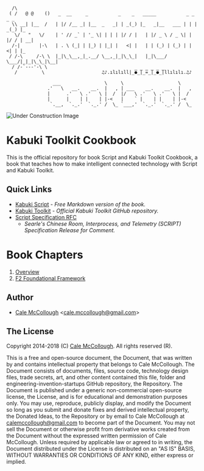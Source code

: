 ```
  /\
 ( /   @ @    ()   _  __     _           _    _   _____           _ _    _ _   
  \\ __| |__  /   | |/ /__ _| |__  _   _| | _(_) |_   _|__   ___ | | | _(_) |_
   \/   "   \/    | ' // _` | '_ \| | | | |/ / |   | |/ _ \ / _ \| | |/ / | __|
  /-|       |-\   | . \ (_| | |_) | |_| |   <| |   | | (_) | (_) | |   <| | |_
 / /-\     /-\ \  |_|\_\__,_|_.__/ \__,_|_|\_\_|   |_|\___/ \___/|_|_|\_\_|\__|
  / /-`---'-\ \  
   /         \                     ♫♪.ılılıll|̲̅̅●̲̅̅|̲̅̅=̲̅̅|̲̅̅●̲̅̅|llılılı.♫♪

                 ___                \     \                    \    
               .'   \   __.    __.  |   , | ___    __.    __.  |   ,
               |      .'   \ .'   \ |  /  |/   \ .'   \ .'   \ |  /
               |      |    | |    | |-<   |    ` |    | |    | |-<  
                `.__,  `._.'  `._.' /  \_ `___,'  `._.'  `._.' /  \_
```

![Under Construction Image](https://github.com/kabuki-starship/kabuki-toolkit/wiki/under_construction.png)

# Kabuki Toolkit Cookbook

This is the official repository for book Script and Kabuki Toolkit Cookbook, a book that teaches how to make intelligent connected technology with Script and Kabuki Toolkit.

## Quick Links

* [Kabuki Script](https://github.com/CaleMcCollough/kabuki-script/01-Overview) - *Free Markdown version of the book.*
* [Kabuki Toolkit](https://github.com/kabuki-starship/kabuki-toolkit) - *Official Kabuki Toolkit GitHub repository.*
* [Script Specification RFC](https://github.com/kabuki-starship/script/blob/master/script_specification_rfc.md)
  - *Searle's Chinese Room, Interprocess, and Telemetry (SCRIPT) Specification Release for Comment.*

# Book Chapters

1. [Overview](https://github.com/kabuki-starship/script-and-kabuki-toolkit-cookbook/blob/master/01-overview.md)
2. [F2 Foundational Framework](https://github.com/kabuki-starship/script-and-kabuki-toolkit-cookbook/blob/master/02-f2-foundation-framework.md)

## Author

* [Cale McCollough](https://calemccollough.github.io) <[cale.mccollough@gmail.com](mailto:cale.mccollough@gmail.com)>

## The License

Copyright 2014-2018 (C) [Cale McCollough](https://calemccollough.github.io). All rights reserved (R).

This is a free and open-source document, the Document, that was written by and contains intellectual property that belongs to Cale McCollough. The Document consists of documents, files, source code, technology design files, trade secrets, art, and other content contained this file, folder and engineering-invention-startups GitHub repository, the Repository. The Document is published under a generic non-commercial open-source license, the License, and is for educational and demonstration purposes only. You may use, reproduce, publicly display, and modify the Document so long as you submit and donate fixes and derived intellectual property, the Donated Ideas, to the Repository or by email to Cale McCollough at [calemccollough@gmail.com](mailto:calemccollough@gmail.com) to become part of the Document. You may not sell the Document or otherwise profit from derivative works created from the Document without the expressed written permission of Cale McCollough. Unless required by applicable law or agreed to in writing, the Document distributed under the License is distributed on an "AS IS" BASIS, WITHOUT WARRANTIES OR CONDITIONS OF ANY KIND, either express or implied.
